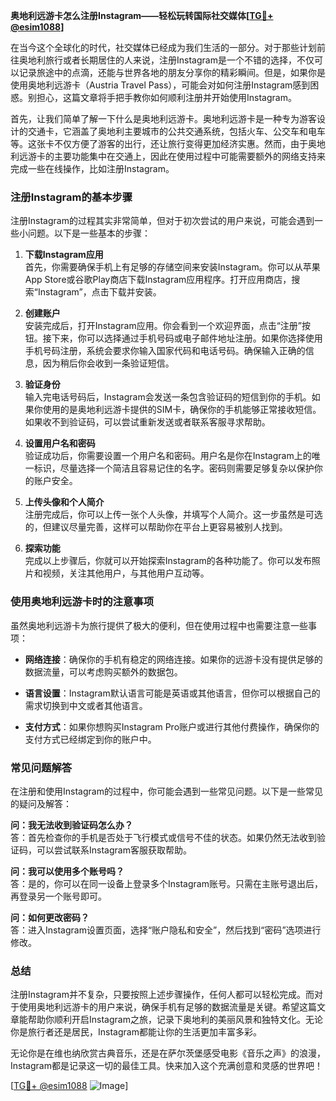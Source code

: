 **奥地利远游卡怎么注册Instagram——轻松玩转国际社交媒体[[TG💪+ @esim1088](https://t.me/s/esim1088)]**

在当今这个全球化的时代，社交媒体已经成为我们生活的一部分。对于那些计划前往奥地利旅行或者长期居住的人来说，注册Instagram是一个不错的选择，不仅可以记录旅途中的点滴，还能与世界各地的朋友分享你的精彩瞬间。但是，如果你是使用奥地利远游卡（Austria Travel Pass），可能会对如何注册Instagram感到困惑。别担心，这篇文章将手把手教你如何顺利注册并开始使用Instagram。

首先，让我们简单了解一下什么是奥地利远游卡。奥地利远游卡是一种专为游客设计的交通卡，它涵盖了奥地利主要城市的公共交通系统，包括火车、公交车和电车等。这张卡不仅方便了游客的出行，还让旅行变得更加经济实惠。然而，由于奥地利远游卡的主要功能集中在交通上，因此在使用过程中可能需要额外的网络支持来完成一些在线操作，比如注册Instagram。

### 注册Instagram的基本步骤

注册Instagram的过程其实非常简单，但对于初次尝试的用户来说，可能会遇到一些小问题。以下是一些基本的步骤：

1. **下载Instagram应用**  
   首先，你需要确保手机上有足够的存储空间来安装Instagram。你可以从苹果App Store或谷歌Play商店下载Instagram应用程序。打开应用商店，搜索“Instagram”，点击下载并安装。

2. **创建账户**  
   安装完成后，打开Instagram应用。你会看到一个欢迎界面，点击“注册”按钮。接下来，你可以选择通过手机号码或电子邮件地址注册。如果你选择使用手机号码注册，系统会要求你输入国家代码和电话号码。确保输入正确的信息，因为稍后你会收到一条验证短信。

3. **验证身份**  
   输入完电话号码后，Instagram会发送一条包含验证码的短信到你的手机。如果你使用的是奥地利远游卡提供的SIM卡，确保你的手机能够正常接收短信。如果收不到验证码，可以尝试重新发送或者联系客服寻求帮助。

4. **设置用户名和密码**  
   验证成功后，你需要设置一个用户名和密码。用户名是你在Instagram上的唯一标识，尽量选择一个简洁且容易记住的名字。密码则需要足够复杂以保护你的账户安全。

5. **上传头像和个人简介**  
   注册完成后，你可以上传一张个人头像，并填写个人简介。这一步虽然是可选的，但建议尽量完善，这样可以帮助你在平台上更容易被别人找到。

6. **探索功能**  
   完成以上步骤后，你就可以开始探索Instagram的各种功能了。你可以发布照片和视频，关注其他用户，与其他用户互动等。

### 使用奥地利远游卡时的注意事项

虽然奥地利远游卡为旅行提供了极大的便利，但在使用过程中也需要注意一些事项：

- **网络连接**：确保你的手机有稳定的网络连接。如果你的远游卡没有提供足够的数据流量，可以考虑购买额外的数据包。
  
- **语言设置**：Instagram默认语言可能是英语或其他语言，但你可以根据自己的需求切换到中文或者其他语言。

- **支付方式**：如果你想购买Instagram Pro账户或进行其他付费操作，确保你的支付方式已经绑定到你的账户中。

### 常见问题解答

在注册和使用Instagram的过程中，你可能会遇到一些常见问题。以下是一些常见的疑问及解答：

**问：我无法收到验证码怎么办？**  
答：首先检查你的手机是否处于飞行模式或信号不佳的状态。如果仍然无法收到验证码，可以尝试联系Instagram客服获取帮助。

**问：我可以使用多个账号吗？**  
答：是的，你可以在同一设备上登录多个Instagram账号。只需在主账号退出后，再登录另一个账号即可。

**问：如何更改密码？**  
答：进入Instagram设置页面，选择“账户隐私和安全”，然后找到“密码”选项进行修改。

### 总结

注册Instagram并不复杂，只要按照上述步骤操作，任何人都可以轻松完成。而对于使用奥地利远游卡的用户来说，确保手机有足够的数据流量是关键。希望这篇文章能帮助你顺利开启Instagram之旅，记录下奥地利的美丽风景和独特文化。无论你是旅行者还是居民，Instagram都能让你的生活更加丰富多彩。

无论你是在维也纳欣赏古典音乐，还是在萨尔茨堡感受电影《音乐之声》的浪漫，Instagram都是记录这一切的最佳工具。快来加入这个充满创意和灵感的世界吧！

[[TG💪+ @esim1088](https://t.me/s/esim1088) ![Image](https://i.postimg.cc/4NQfJmqS/Snipaste-2025-05-13-00-14-12.png)]